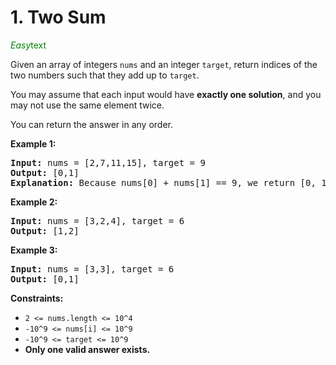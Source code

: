 # 1. Two Sum

<span style="color:green">*Easy*text</span>

Given an array of integers ```nums``` and an integer ```target```, return indices of the two numbers such that they add up to ```target```.

You may assume that each input would have **exactly one solution**, and you may not use the same element twice.

You can return the answer in any order.

**Example 1:**

<pre>
<strong>Input:</strong> nums = [2,7,11,15], target = 9
<strong>Output:</strong> [0,1]
<strong>Explanation:</strong> Because nums[0] + nums[1] == 9, we return [0, 1].
</pre>

**Example 2:**

<pre>
<strong>Input:</strong> nums = [3,2,4], target = 6
<strong>Output:</strong> [1,2]
</pre>

**Example 3:**

<pre>
<strong>Input:</strong> nums = [3,3], target = 6
<strong>Output:</strong> [0,1]
</pre>

**Constraints:**

- ```2 <= nums.length <= 10^4```
- ```-10^9 <= nums[i] <= 10^9```
- ```-10^9 <= target <= 10^9```
- **Only one valid answer exists.**
